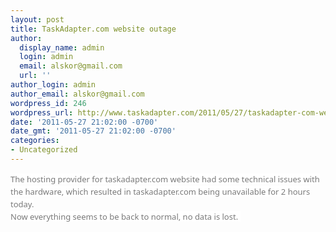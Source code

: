 ```yaml
---
layout: post
title: TaskAdapter.com website outage
author:
  display_name: admin
  login: admin
  email: alskor@gmail.com
  url: ''
author_login: admin
author_email: alskor@gmail.com
wordpress_id: 246
wordpress_url: http://www.taskadapter.com/2011/05/27/taskadapter-com-website-outage/
date: '2011-05-27 21:02:00 -0700'
date_gmt: '2011-05-27 21:02:00 -0700'
categories:
- Uncategorized
---
```

<p><span style="background-color: white;"><span style="color: #7a7a7a; font-family: 'Lucida Grande', 'Lucida Sans Unicode', 'Segoe UI', Helvetica, Arial, sans-serif; font-size: 13px; line-height: 20px;">The hosting provider for taskadapter.com website had some technical issues with the hardware, which resulted in taskadapter.com being unavailable for 2 hours today.</span><br style="color: #7a7a7a; font-family: 'Lucida Grande', 'Lucida Sans Unicode', 'Segoe UI', Helvetica, Arial, sans-serif; font-size: 13px; line-height: 20px;" /><span style="color: #7a7a7a; font-family: 'Lucida Grande', 'Lucida Sans Unicode', 'Segoe UI', Helvetica, Arial, sans-serif; font-size: 13px; line-height: 20px;">Now everything seems to be back to normal, no data is lost.&nbsp;</span></span></p>
